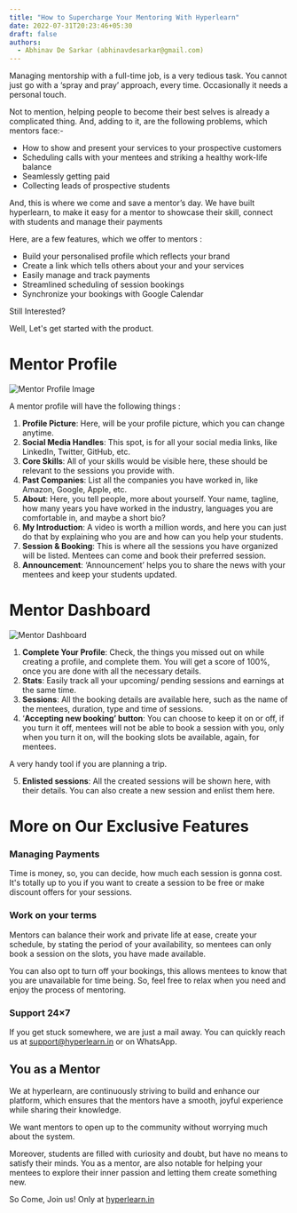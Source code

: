 ```yaml
---
title: "How to Supercharge Your Mentoring With Hyperlearn"
date: 2022-07-31T20:23:46+05:30
draft: false
authors:
  - Abhinav De Sarkar (abhinavdesarkar@gmail.com)
---
```


Managing mentorship with a full-time job, is a very tedious task. You cannot just go with a ‘spray and pray’ approach, every time. Occasionally it needs a personal touch.

Not to mention, helping people to become their best selves is already a complicated thing. And, adding to it, are the following problems, which mentors face:-

- How to show and present your services to your prospective customers
- Scheduling calls with your mentees and striking a healthy work-life balance
- Seamlessly getting paid
- Collecting leads of prospective students

And, this is where we come and save a mentor’s day. We have built hyperlearn, to make it easy for a mentor to showcase their skill, connect with students and manage their payments

Here, are a few features, which we offer to mentors :

- Build your personalised profile which reflects your brand
- Create a link which tells others about your and your services
- Easily manage and track payments
- Streamlined scheduling of session bookings
- Synchronize your bookings with Google Calendar

Still Interested?

Well, Let's get started with the product.

# Mentor Profile

![Mentor Profile Image](/blog/mentor_profile.png)

A mentor profile will have the following things :

1. **Profile Picture**: Here, will be your profile picture, which you can change anytime.
2. **Social Media Handles**: This spot, is for all your social media links, like LinkedIn, Twitter, GitHub, etc. 
3. **Core Skills**: All of your skills would be visible here, these should be relevant to the sessions you provide with.
4. **Past Companies**: List all the companies you have worked in, like Amazon, Google, Apple, etc.
5. **About**: Here, you tell people, more about yourself. Your name, tagline, how many years you have worked in the industry, languages you are comfortable in, and maybe a short bio?
6. **My Introduction**: A video is worth a million words, and here you can just do that by explaining who you are and how can you help your students.
7. **Session & Booking**: This is where all the sessions you have organized will be listed. Mentees can come and book their preferred session.
8. **Announcement**:  ‘Announcement’ helps you to share the news with your mentees and keep your students updated.

# Mentor Dashboard

![Mentor Dashboard](/blog/mentor_dashboard.png)

1. **Complete Your Profile**: Check, the things you missed out on while creating a profile, and complete them. You will get a score of 100%, once you are done with all the necessary details.
2. **Stats**: Easily track all your upcoming/ pending sessions and earnings at the same time.
3. **Sessions**: All the booking details are available here, such as the name of the mentees, duration, type and time of sessions.
4. ‘**Accepting new booking’ button**: You can choose to keep it on or off, if you turn it off, mentees will not be able to book a session with you, only when you turn it on, will the booking slots be available, again, for mentees. 

 A very handy tool if you are planning a trip.
    
5. **Enlisted sessions**: All the created sessions will be shown here, with their details. You can also create a new session and enlist them here.


# More on Our Exclusive Features

### Managing Payments

Time is money, so, you can decide, how much each session is gonna cost. It's totally up to you if you want to create a session to be free or make discount offers for your sessions. 

### Work on your terms

Mentors can balance their work and private life at ease, create your schedule, by stating the period of your availability, so mentees can only book a session on the slots, you have made available.

You can also opt to turn off your bookings, this allows mentees to know that you are unavailable for time being. So, feel free to relax when you need and enjoy the process of mentoring.

### Support 24×7

If you get stuck somewhere, we are just a mail away. You can quickly reach us at [support@hyperlearn.in](mailto:support@hyperlearn.in) or on WhatsApp.

## You as a Mentor

We at hyperlearn, are continuously striving to build and enhance our platform, which ensures that the mentors have a smooth, joyful experience while sharing their knowledge. 

We want mentors to open up to the community without worrying much about the system.

Moreover, students are filled with curiosity and doubt, but have no means to satisfy their minds. You as a mentor, are also notable for helping your mentees to explore their inner passion and letting them create something new.

So Come, Join us! Only at [hyperlearn.in](http://hyperlearn.in)